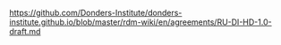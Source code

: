 https://github.com/Donders-Institute/donders-institute.github.io/blob/master/rdm-wiki/en/agreements/RU-DI-HD-1.0-draft.md

